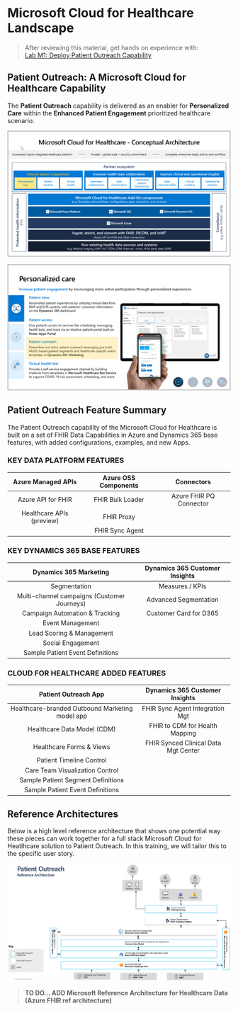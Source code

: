 # Microsoft Cloud for Healthcare Landscape
> After reviewing this material, get hands on experience with:<br>
[Lab M1: Deploy Patient Outreach Capability](./Lab_M1)

## Patient Outreach: A Microsoft Cloud for Healthcare Capability

The **Patient Outreach** capability is delivered as an enabler for **Personalized Care** within the **Enhanced Patient Engagement** prioritized healthcare scenario.

![Microsoft Cloud for Healthcare Conceptual Architecture](./MC4H_Ecosystem_PersonalizedCare.png)

![Personalized Care Capabilities including Patient Outreach](./PersonalizedCare_Capabilities.png)

## Patient Outreach Feature Summary

The Patient Outreach capability of the Microsoft Cloud for Healthcare is built on a set of FHIR Data Capabilities in Azure and Dynamics 365 base features, with added configurations, examples, and new Apps. 

### KEY DATA PLATFORM FEATURES
| **Azure Managed APIs** | **Azure OSS Components** | **Connectors**| 
| :---: | :---: | :---: |
| Azure API for FHIR | FHIR Bulk Loader | Azure FHIR PQ Connector |
| Healthcare APIs (preview) | FHIR Proxy | |
| | FHIR Sync Agent | |
### KEY DYNAMICS 365 BASE FEATURES
| **Dynamics 365 Marketing** | **Dynamics 365 Customer Insights** |
| :----: | :---: |
| Segmentation | Measures / KPIs |
| Multi-channel campaigns (Customer Journeys) | Advanced Segmentation |
| Campaign Automation & Tracking | Customer Card for D365 |
| Event Management |  |
| Lead Scoring & Management | |
| Social Engagement| |
| Sample Patient Event Definitions | |

### CLOUD FOR HEALTHCARE ADDED FEATURES
| **Patient Outreach App** | **Dynamics 365 Customer Insights** |
| :----: | :---: |
| Healthcare-branded Outbound Marketing model app | FHIR Sync Agent Integration Mgt |
| Healthcare Data Model (CDM) | FHIR to CDM for Health Mapping |
| Healthcare Forms & Views | FHIR Synced Clinical Data Mgt Center |
| Patient Timeline Control | |
| Care Team Visualization Control | |
| Sample Patient Segment Definitions | |
| Sample Patient Event Definitions | |


## Reference Architectures

Below is a high level reference architecture that shows one potential way these pieces can work together for a full stack Microsoft Cloud for Heatlhcare solution to Patient Outreach. In this training, we will tailor this to the specific user story. 

![Patient Outreach Reference Architecture](./PatientOutreach_RefArchitecture.png)

> **TO DO... ADD Microsoft Reference Architecture for Healthcare Data (Azure FHIR ref architecture)**